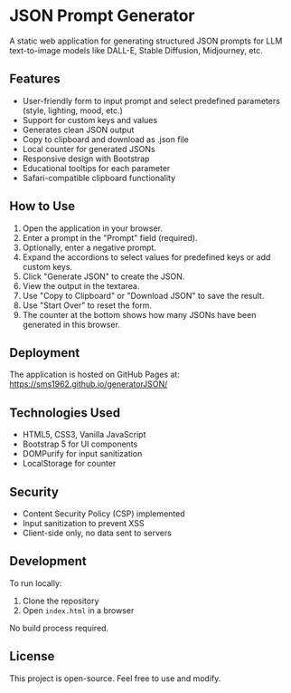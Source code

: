 # JSON Prompt Generator

A static web application for generating structured JSON prompts for LLM text-to-image models like DALL-E, Stable Diffusion, Midjourney, etc.

## Features

- User-friendly form to input prompt and select predefined parameters (style, lighting, mood, etc.)
- Support for custom keys and values
- Generates clean JSON output
- Copy to clipboard and download as .json file
- Local counter for generated JSONs
- Responsive design with Bootstrap
- Educational tooltips for each parameter
- Safari-compatible clipboard functionality

## How to Use

1. Open the application in your browser.
2. Enter a prompt in the "Prompt" field (required).
3. Optionally, enter a negative prompt.
4. Expand the accordions to select values for predefined keys or add custom keys.
5. Click "Generate JSON" to create the JSON.
6. View the output in the textarea.
7. Use "Copy to Clipboard" or "Download JSON" to save the result.
8. Use "Start Over" to reset the form.
9. The counter at the bottom shows how many JSONs have been generated in this browser.

## Deployment

The application is hosted on GitHub Pages at: https://sms1962.github.io/generatorJSON/

## Technologies Used

- HTML5, CSS3, Vanilla JavaScript
- Bootstrap 5 for UI components
- DOMPurify for input sanitization
- LocalStorage for counter

## Security

- Content Security Policy (CSP) implemented
- Input sanitization to prevent XSS
- Client-side only, no data sent to servers

## Development

To run locally:
1. Clone the repository
2. Open `index.html` in a browser

No build process required.

## License

This project is open-source. Feel free to use and modify.
